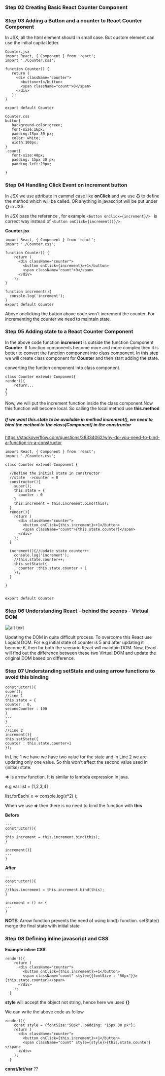 ### Step 02 Creating Basic React Counter Component

### Step 03 Adding a Button and a counter to React Counter Component
 In JSX, all the html element should in small case. But custom element can use the initial capital letter.
 ```
 Counter.jsx
 import React, { Component } from 'react';
import './Counter.css';

function Counter() {  
    return (
      <div className="counter">
        <button>+1</button>	
		<span className="count">0</span>
      </div>
    );
}

export default Counter

Counter.css
button{
	background-color:green;
	font-size:16px;
	padding:15px 30 px;
	color: white;
	width:100px;
}
.count{
	font-size:40px;
	padding: 15px 30 px;
	padding-left:20px;
	
}
```

### Step 04 Handling Click Event on increment button

In JSX we use attribute in cammel case like **onClick** and we use **{}** to define the method which will be called. OR
anything in javascript will be put under **{}** in JXS.

In JSX pass the reference , for example ```<button onClick={increment}/> ``` is correct way instead of ```<button onClick={increment()}/> ```

**Counter.jsx**
```
import React, { Component } from 'react';
import './Counter.css';

function Counter() {  
    return (
      <div className="counter">
        <button onClick={increment}>+1</button>	
		<span className="count">0</span>
      </div>
    );
}

function increment(){
  console.log('increment');
}
export default Counter
```
Above onclicking the button above code won't increment the counter. For incrementing the counter we need to maintain state.

### Step 05 Adding state to a React Counter Component

In the above code function **increment** is outside the function Component **Counter**. If function components become more and more complex then it is better to convert the function component into class component. In this step we will create class component for **Counter** and then start adding the state.

converting the funtion component into class component.
```
class Counter extends Component{
render(){
	return...
} 
}
```
Now, we will put the increment function inside the class component.Now this function will become local. So calling the local method use **this.method**

##### If we want **this.state** to be available in method increment(), we need to bind the method to the class(Component) in the constructor

https://stackoverflow.com/questions/38334062/why-do-you-need-to-bind-a-function-in-a-constructor
```
import React, { Component } from 'react';
import './Counter.css';

class Counter extends Component {  

  //Define the initial state in constructor
  //state  ->counter = 0
  constructor(){
    super();
    this.state = {
      counter : 0
    }
    this.increment = this.increment.bind(this);
  }
  render(){
    return (
      <div className="counter">
        <button onClick={this.increment}>+1</button>	
		<span className="count">{this.state.counter}</span>
      </div>
    );
  }

  increment(){//update state counter++
    console.log('increment');
    //this.state.counter++;
    this.setState({
      counter :this.state.counter + 1
    });
  }
  
}


export default Counter
```

### Step 06 Understanding React - behind the scenes - Virtual DOM

![alt text](https://user-images.githubusercontent.com/16119293/66696984-d7e52100-ecee-11e9-8e5d-a466f6569c71.JPG)


Updating the DOM in quite difficult process. To overcome this React use Logical DOM. For e.g initial state of counter is 5 and after updating it become 6, then for both the scenario React will maintain DOM. Now, React will find out the difference between these two Virtual DOM and update the original DOM based on difference.

### Step 07 Understanding setState and using arrow functions to avoid this binding

```
constructor(){
super();
//Line 1
this.state = {
counter : 0,
secondCounter : 100
}
---
}
---
//Line 2
increment(){
this.setState({
counter : this.state.counter+1
});
```
In Line 1 we have we have two value for the state and in Line 2 we are updating only one value. So this won't affect the second value used in (initial) state. 

**=>** is arrow function. It is similar to lambda expression in java.

e.g var list = [1,2,3,4]

list.forEach( x => console.log(x*2) );

When we use **=>** then there is no need to bind the function with **this**

**Before**
```
---
constructor(){
---
this.increment = this.increment.bind(this);
}

increment(){
---
}
```
**After**
```
---
constructor(){
---
//this.increment = this.increment.bind(this);
}

increment = () => {
---
}
```

**NOTE:** Arrow function prevents the need of using bind() function. setState() merge the final state with initial state

### Step 08 Defining inline javascript and CSS

**Example inline CSS**
```
render(){
    return (
      <div className="counter">
        <button onClick={this.increment}>+1</button>	
		<span className="count" style={{fontSize : "50px"}}>{this.state.counter}</span>
      </div>
    );
  }
```
**style** will accept the object not string, hence here we used  **{}**

We can write the above code as follow
```
render(){
    const style = {fontSize:"50px", padding: "15px 30 px"};
    return (
      <div className="counter">
        <button onClick={this.increment}>+1</button>	
		<span className="count" style={style}>{this.state.counter}</span>
      </div>
    );
  }
  ```
  **const/let/var** ??
  

